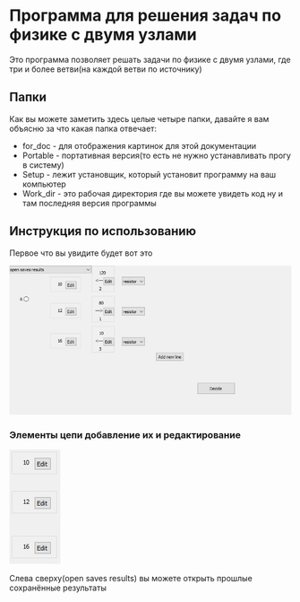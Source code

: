 # Программа для решения задач по физике с двумя узлами

Это программа позволяет решать задачи по физике с двумя узлами, где три и более ветви(на каждой ветви по источнику)

## Папки
Как вы можете заметить здесь целые четыре папки, давайте я вам объясню за что какая папка отвечает:

* for_doc - для отображения картинок для этой документации
* Portable - портативная версия(то есть не нужно устанавливать прогу в систему)
* Setup - лежит установщик, который установит программу на ваш компьютер
* Work_dir - это рабочая директория где вы можете увидеть код ну и там последняя версия программы


## Инструкция по использованию

Первое что вы увидите будет вот это 

![](for_doc/screen.png)

### Элементы цепи добавление их и редактирование
![Резисторы](for_doc/resistors.JPG)


Слева сверху(open saves results) вы можете открыть прошлые сохранённые результаты

